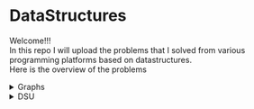# DataStructures
Welcome!!!<br/>
In this repo I will upload the problems that I solved from various programming platforms based on datastructures.<br/>
Here is the overview of the problems<br/>
<details>
  <summary>Graphs</summary>
  
  ## Graphs
  * Standard Problems
    * [bfs](https://www.hackerearth.com/practice/algorithms/graphs/breadth-first-search/tutorial/) | [Implementation](graphs/bfs.cpp)
    * [dfs](https://www.hackerearth.com/practice/algorithms/graphs/depth-first-search/tutorial/) | [Implementation](graphs/dfs.cpp)
    * [djikstra](https://www.hackerearth.com/practice/algorithms/graphs/shortest-path-algorithms/tutorial/) | [Implementation](graphs/djikstra.cpp)
    * [kruskal](https://www.hackerearth.com/practice/algorithms/graphs/minimum-spanning-tree/tutorial/) | [Implementation](graphs/kruskal.cpp)
    
  * Spoj
    * [BUGLIFE](https://www.spoj.com/problems/BUGLIFE/) | [Solution](graphs/spoj/buglife.cpp)
    * [CAM5](https://www.spoj.com/problems/CAM5/) | [Solution](graphs/spoj/cam5.cpp)
    * [ELEVTBL](https://www.spoj.com/problems/ELEVTRBL/) | [Solution](graphs/spoj/elevarottrouble.cpp)
    * [HIGHWAYS](https://www.spoj.com/problems/HIGHWAYS/) | [Solution](graphs/spoj/highways.cpp)
    * [MICEMAZE](https://www.spoj.com/problems/MICEMAZE/) | [Solution](graphs/spoj/micemaze.cpp)
    * [ROBOTGRI](https://www.spoj.com/problems/ROBOTGRI/) | [Solution](graphs/spoj/robotsongrid.cpp)
    * [TRVCOST](https://www.spoj.com/problems/TRVCOST/) | [Solution](graphs/spoj/trvcost.cpp)
    * [Critical Edges](https://www.spoj.com/problems/EC_P/) | [Solution](graphs/spoj/criticaledges.cpp)
  * Codeforces
    * [Journey](https://codeforces.com/problemset/problem/839/C) | [Solution](graphs/codeforces/journey.cpp)
    * [NP-HARD problem](https://codeforces.com/problemset/problem/687/A) | [Solution](graphs/codeforces/NP-Hard.cpp)
    * [Kefa and Park](https://codeforces.com/problemset/problem/580/C) | [Solution](graphs/codeforces/kefaandpark.cpp)
    * [Cyclic Components](https://codeforces.com/problemset/problem/977/E) | [Solution](graphs/codeforces/cycliccomponents.cpp)
    * [Edgy trees](https://codeforces.com/problemset/problem/1139/C) | [Solution](graphs/codeforces/edgytrees.cpp)
    * [Secret Passwords](https://codeforces.com/problemset/problem/1263/D) | [Solution](graphs/codeforces/secretpasswords.cpp)
    * [Solve the maze](https://codeforces.com/contest/1365/problem/D) | [Solution](graphs/codeforces/Solvethemaze.cpp)
 </details>
  

<details>
  <summary>DSU</summary>
  
  ## Disjoint Set Union
  * [Reference](https://www.hackerearth.com/practice/notes/disjoint-set-union-union-find/) <br/>
  * Codechef
    * [Dont get wet](https://www.codechef.com/problems/BIGOF01) | [Solution](dsu/dontgetwet.cpp)
    * [Dish owner](https://www.codechef.com/problems/DISHOWN) | [Solution](dsu/dishowner.cpp)
</details>

